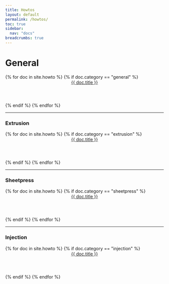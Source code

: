 ```yaml
---
title: Howtos
layout: default
permalink: /howtos/
toc: true
sidebar:
  nav: "docs"
breadcrumbs: true
---
```


<div class="container-fluid">

<h1>General</h1>
<div class="ty-vendor-plans">
{% for doc in site.howto %}
  {% if doc.category == "general" %}
    <div class="ty-grid-list__item">
       <a href="{{ doc.url  | relative_url }}" class="link">
        <span class="image" >
          <img class="cover" src="{{ doc.image }}" alt="" />
        </span>
        <header class="major">
            {{ doc.title }}
       </header>
      </a>
    </div>
  {% endif %}
{% endfor %}
</div>

<hr/>

<h3>Extrusion</h3>

<div class="ty-vendor-plans">
{% for doc in site.howto %}
  {% if doc.category == "extrusion" %}
    <div class="ty-grid-list__item">
       <a href="{{ doc.url  | relative_url }}" class="link">
        <span class="image" >
          <img class="cover" src="{{ doc.image }}" alt="" />
        </span>
        <header class="major">
            {{ doc.title }}
       </header>
      </a>
    </div>
  {% endif %}
{% endfor %}
</div>

<hr/>

<h3>Sheetpress</h3>

<div class="ty-vendor-plans">
{% for doc in site.howto %}
  {% if doc.category == "sheetpress" %}
    <div class="ty-grid-list__item">
       <a href="{{ doc.url  | relative_url }}" class="link">
        <span class="image" >
          <img class="cover" src="{{ doc.image }}" alt="" />
        </span>
        <header class="major">
            {{ doc.title }}
       </header>
      </a>
    </div>
  {% endif %}
{% endfor %}
</div>
<hr/>
<h3>Injection</h3>

<div class="ty-vendor-plans">
{% for doc in site.howto %}
  {% if doc.category == "injection" %}
    <div class="ty-grid-list__item">
      <a href="{{ doc.url  | relative_url }}" class="link">
        <span class="image" >
          <img class="cover" src="{{ doc.image }}" alt="" />
        </span>
        <header class="major">
            {{ doc.title }}
       </header>
      </a>
    </div>
  {% endif %}
{% endfor %}
</div>

</div>
